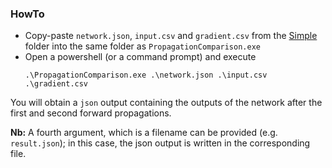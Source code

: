 ### HowTo
- Copy-paste `network.json`, `input.csv` and `gradient.csv` from the [Simple](Simple) folder into the same folder as `PropagationComparison.exe`
- Open a powershell (or a command prompt) and execute 
    ```
    .\PropagationComparison.exe .\network.json .\input.csv .\gradient.csv
    ``` 
You will obtain a `json` output containing the outputs of the network after the first and second forward propagations.

**Nb:** A fourth argument, which is a filename can be provided (e.g. `result.json`); in this case, the json output is written in the corresponding file.
